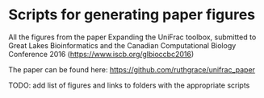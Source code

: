 # Scripts for generating paper figures

All the figures from the paper Expanding the UniFrac toolbox, submitted to Great Lakes Bioinformatics and the Canadian Computational Biology Conference 2016 (https://www.iscb.org/glbioccbc2016)

The paper can be found here: https://github.com/ruthgrace/unifrac_paper

TODO: add list of figures and links to folders with the appropriate scripts

